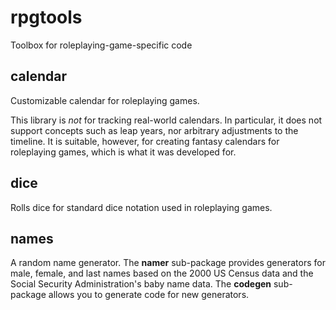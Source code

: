 # rpgtools
Toolbox for roleplaying-game-specific code

## calendar
Customizable calendar for roleplaying games.

This library is *not* for tracking real-world calendars. In particular, it
does not support concepts such as leap years, nor arbitrary adjustments
to the timeline. It is suitable, however, for creating fantasy calendars
for roleplaying games, which is what it was developed for.

## dice
Rolls dice for standard dice notation used in roleplaying games.

## names
A random name generator. The **namer** sub-package provides generators for
male, female, and last names based on the 2000 US Census data and the
Social Security Administration's baby name data. The **codegen** sub-package
allows you to generate code for new generators.
